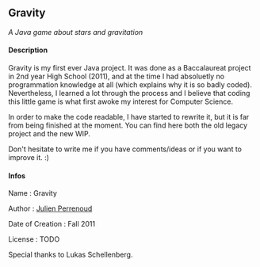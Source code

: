 ## Gravity

*A Java game about stars and gravitation*

#### Description

Gravity is my first ever Java project. It was done as a Baccalaureat project in 2nd year High School (2011), and at the time I had absoluetly no programmation knowledge at all (which explains why it is so badly coded). Nevertheless, I learned a lot through the process and I believe that coding this little game is what first awoke my interest for Computer Science.

In order to make the code readable, I have started to rewrite it, but it is far from being finished at the moment. You can find here both the old legacy project and the new WIP.

Don't hesitate to write me if you have comments/ideas or if you want to improve it. :)

#### Infos

Name : Gravity

Author : [Julien Perrenoud](https://github.com/jfperren)

Date of Creation : Fall 2011

License : TODO

Special thanks to Lukas Schellenberg.

